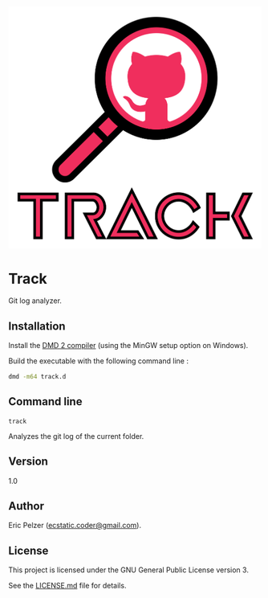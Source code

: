 ![](https://github.com/senselogic/TRACK/blob/master/LOGO/track.png)

# Track

Git log analyzer.

## Installation

Install the [DMD 2 compiler](https://dlang.org/download.html) (using the MinGW setup option on Windows).

Build the executable with the following command line :

```bash
dmd -m64 track.d
```

## Command line

```
track
```

Analyzes the git log of the current folder.

## Version

1.0

## Author

Eric Pelzer (ecstatic.coder@gmail.com).

## License

This project is licensed under the GNU General Public License version 3.

See the [LICENSE.md](LICENSE.md) file for details.
